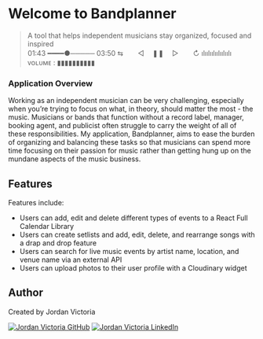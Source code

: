# Welcome to Bandplanner

> A tool that helps independent musicians stay organized, focused and inspired <br>
01:43 ━━━━●───── 03:50
⇆ㅤ ㅤ◁ㅤ ❚❚ ㅤ▷ ㅤㅤ↻﻿
               ılıılıılıılıılıılı
ᴠᴏʟᴜᴍᴇ : ▮▮▮▮▮▮▮▮▮▮  

### Application Overview

Working as an independent musician can be very challenging, especially when you’re trying to focus on what, in theory, should matter the most - the music. Musicians or bands that function without a record label, manager, booking agent, and publicist often struggle to carry the weight of all of these responsibilities. My application, Bandplanner, aims to ease the burden of organizing and balancing these tasks so that musicians can spend more time focusing on their passion for music rather than getting hung up on the mundane aspects of the music business. 


## Features


Features include:
* Users can add, edit and delete different types of events to a React Full Calendar Library
* Users can create setlists and add, edit, delete, and rearrange songs with a drap and drop feature
* Users can search for live music events by artist name, location, and venue name via an external API
* Users can upload photos to their user profile with a Cloudinary widget

<!--## ERD
<img src="src/components/images/pantryERD.png">


 ##Video Walkthrough





## Public Link




 Use the provided login credentials<br>*OR*<br>Create your own user profile -->


## Author

Created by Jordan Victoria 

<a href="https://www.github.com/jordanvictoria/" target="_blank"><img src="https://img.shields.io/badge/github%20-%23121011.svg?&style=for-the-badge&logo=github&logoColor=white" alt="Jordan Victoria GitHub" style="height: auto !important;width: auto !important;" /></a> <a href="https://www.linkedin.com/in/jordanvictoria1/" target="_blank"><img src="https://img.shields.io/badge/linkedin%20-%230077B5.svg?&style=for-the-badge&logo=linkedin&logoColor=white" alt="Jordan Victoria LinkedIn" style="height: auto !important;width: auto !important;" /></a>
